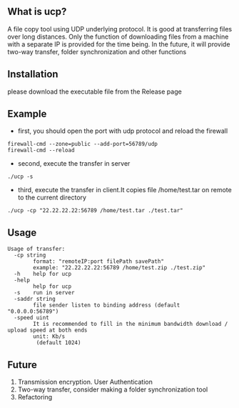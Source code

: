 What is ucp?
---
A file copy tool using UDP underlying protocol. It is good at transferring files over long distances.
Only the function of downloading files from a machine with a separate IP is provided for the time being. 
In the future, it will provide two-way transfer, folder synchronization and other functions


Installation
---
please download the executable file from the Release page

Example
---
+ first, you should open the port with udp protocol and reload the firewall
```
firewall-cmd --zone=public --add-port=56789/udp
firewall-cmd --reload
```
+ second, execute the transfer in server
```
./ucp -s
```
+ third, execute the transfer in client.It copies file /home/test.tar on remote to the current directory
```
./ucp -cp "22.22.22.22:56789 /home/test.tar ./test.tar"
```

Usage
---
```
Usage of transfer:
  -cp string
        format: "remoteIP:port filePath savePath"
        example: "22.22.22.22:56789 /home/test.zip ./test.zip"
  -h    help for ucp
  -help
        help for ucp
  -s    run in server
  -saddr string
        file sender listen to binding address (default "0.0.0.0:56789")
  -speed uint
        It is recommended to fill in the minimum bandwidth download / upload speed at both ends
        unit: Kb/s
         (default 1024)
```

Future
---
1. Transmission encryption. User Authentication
2. Two-way transfer, consider making a folder synchronization tool
3. Refactoring